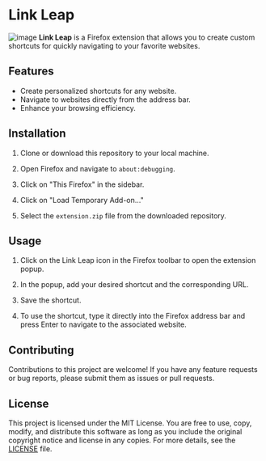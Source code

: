 # Link Leap
  ![image](https://github.com/user-attachments/assets/ed10423d-97eb-4ca2-9466-62c0494c52a7)
**Link Leap** is a Firefox extension that allows you to create custom shortcuts for quickly navigating to your favorite websites.

## Features

- Create personalized shortcuts for any website.
- Navigate to websites directly from the address bar.
- Enhance your browsing efficiency.

## Installation

1. Clone or download this repository to your local machine.

2. Open Firefox and navigate to `about:debugging`.

3. Click on "This Firefox" in the sidebar.

4. Click on "Load Temporary Add-on..."

5. Select the `extension.zip` file from the downloaded repository.

## Usage

1. Click on the Link Leap icon in the Firefox toolbar to open the extension popup.

2. In the popup, add your desired shortcut and the corresponding URL.

3. Save the shortcut.

4. To use the shortcut, type it directly into the Firefox address bar and press Enter to navigate to the associated website.

## Contributing

Contributions to this project are welcome! If you have any feature requests or bug reports, please submit them as issues or pull requests.

## License

This project is licensed under the MIT License. You are free to use, copy, modify, and distribute this software as long as you include the original copyright notice and license in any copies. For more details, see the [LICENSE](LICENSE) file.

